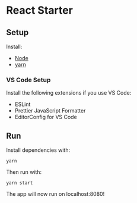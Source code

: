 # React Starter

## Setup

Install: 
- [Node](https://nodejs.org/en/)
- [yarn](https://yarnpkg.com/en/)

### VS Code Setup

Install the following extensions if you use VS Code:
- ESLint
- Prettier JavaScript Formatter
- EditorConfig for VS Code

## Run

Install dependencies with:
```
yarn
```

Then run with:
```
yarn start
```

The app will now run on localhost:8080!
